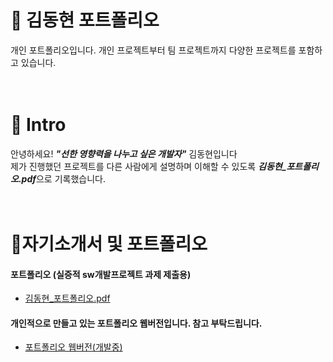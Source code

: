 # 📜 김동현 포트폴리오
개인 포트폴리오입니다. 개인 프로젝트부터 팀 프로젝트까지 다양한 프로젝트를 포함하고 있습니다.
<br />   
<br />   



# 👋 Intro   
안녕하세요! ***"선한 영향력을 나누고 싶은 개발자"*** 김동현입니다  
제가 진행했던 프로젝트를 다른 사람에게 설명하며 이해할 수 있도록 ***김동현_포트폴리오.pdf***으로 기록했습니다.
<br />   
<br />   
<!-- > 안녕하세요! ***"선한 영향력을 나누고 싶은 개발자"*** 김동현입니다  
> 제가 진행했던 프로젝트를 다른 사람에게 설명하며 이해할 수 있도록 ***김동현_포트폴리오.pdf***으로 기록했습니다. -->
  
  
# 📝자기소개서 및 포트폴리오  
#### 포트폴리오  (실증적 sw개발프로젝트 과제 제출용)
- [김동현_포트폴리오.pdf](https://github.com/user-attachments/files/15586459/_._.pdf)

  
  
#### 개인적으로 만들고 있는 포트폴리오 웹버전입니다. 참고 부탁드립니다.
- [포트폴리오 웹버전(개발중)](https://indextrown.github.io/portfolio/)

<!-- - [포트폴리오 웹버전(개발중)](https://indextrown.github.io/demo/) -->










